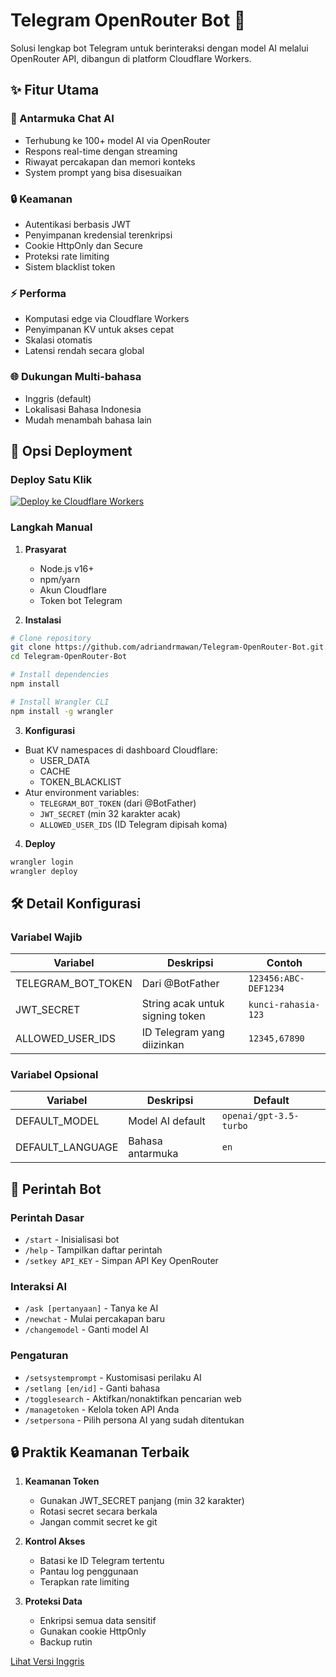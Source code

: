 # Telegram OpenRouter Bot 🤖

Solusi lengkap bot Telegram untuk berinteraksi dengan model AI melalui OpenRouter API, dibangun di platform Cloudflare Workers.

## ✨ Fitur Utama

### 🤖 Antarmuka Chat AI
- Terhubung ke 100+ model AI via OpenRouter
- Respons real-time dengan streaming
- Riwayat percakapan dan memori konteks
- System prompt yang bisa disesuaikan

### 🔒 Keamanan
- Autentikasi berbasis JWT
- Penyimpanan kredensial terenkripsi
- Cookie HttpOnly dan Secure
- Proteksi rate limiting
- Sistem blacklist token

### ⚡ Performa
- Komputasi edge via Cloudflare Workers
- Penyimpanan KV untuk akses cepat
- Skalasi otomatis
- Latensi rendah secara global

### 🌐 Dukungan Multi-bahasa
- Inggris (default)
- Lokalisasi Bahasa Indonesia
- Mudah menambah bahasa lain

## 🚀 Opsi Deployment

### Deploy Satu Klik
[![Deploy ke Cloudflare Workers](https://deploy.workers.cloudflare.com/button)](https://deploy.workers.cloudflare.com/?url=https://github.com/adriandrmawan/Telegram-OpenRouter-Bot)

### Langkah Manual

1. **Prasyarat**
   - Node.js v16+
   - npm/yarn
   - Akun Cloudflare
   - Token bot Telegram

2. **Instalasi**
```bash
# Clone repository
git clone https://github.com/adriandrmawan/Telegram-OpenRouter-Bot.git.git
cd Telegram-OpenRouter-Bot

# Install dependencies
npm install

# Install Wrangler CLI
npm install -g wrangler
```

3. **Konfigurasi**
- Buat KV namespaces di dashboard Cloudflare:
  - USER_DATA
  - CACHE  
  - TOKEN_BLACKLIST
- Atur environment variables:
  - `TELEGRAM_BOT_TOKEN` (dari @BotFather)
  - `JWT_SECRET` (min 32 karakter acak)
  - `ALLOWED_USER_IDS` (ID Telegram dipisah koma)

4. **Deploy**
```bash
wrangler login
wrangler deploy
```

## 🛠 Detail Konfigurasi

### Variabel Wajib
| Variabel | Deskripsi | Contoh |
|----------|-----------|--------|
| TELEGRAM_BOT_TOKEN | Dari @BotFather | `123456:ABC-DEF1234` |
| JWT_SECRET | String acak untuk signing token | `kunci-rahasia-123` |
| ALLOWED_USER_IDS | ID Telegram yang diizinkan | `12345,67890` |

### Variabel Opsional
| Variabel | Deskripsi | Default |
|----------|-----------|---------|
| DEFAULT_MODEL | Model AI default | `openai/gpt-3.5-turbo` |
| DEFAULT_LANGUAGE | Bahasa antarmuka | `en` |

## 🤖 Perintah Bot

### Perintah Dasar
- `/start` - Inisialisasi bot
- `/help` - Tampilkan daftar perintah
- `/setkey API_KEY` - Simpan API Key OpenRouter

### Interaksi AI
- `/ask [pertanyaan]` - Tanya ke AI
- `/newchat` - Mulai percakapan baru
- `/changemodel` - Ganti model AI

### Pengaturan
- `/setsystemprompt` - Kustomisasi perilaku AI  
- `/setlang [en/id]` - Ganti bahasa
- `/togglesearch` - Aktifkan/nonaktifkan pencarian web
- `/managetoken` - Kelola token API Anda
- `/setpersona` - Pilih persona AI yang sudah ditentukan

## 🔒 Praktik Keamanan Terbaik

1. **Keamanan Token**
   - Gunakan JWT_SECRET panjang (min 32 karakter)
   - Rotasi secret secara berkala
   - Jangan commit secret ke git

2. **Kontrol Akses**
   - Batasi ke ID Telegram tertentu
   - Pantau log penggunaan
   - Terapkan rate limiting

3. **Proteksi Data**
   - Enkripsi semua data sensitif
   - Gunakan cookie HttpOnly
   - Backup rutin

[Lihat Versi Inggris](README.md)
